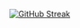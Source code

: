 [![GitHub Streak](https://streak-stats.demolab.com?user=OS634&theme=dark)](https://git.io/streak-stats)
